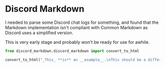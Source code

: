 # Discord Markdown

I needed to parse some Discord chat logs for something, and found that the Markdown implementation isn't compliant with Common Markdown as Discord uses a simplified version.

This is very early stage and probably won't be ready for use for awhile.

```python
from discord_markdown.discord_markdown import convert_to_html

convert_to_html("_This_ **is** an __example__.\nThis should be a different paragraph.")
```
